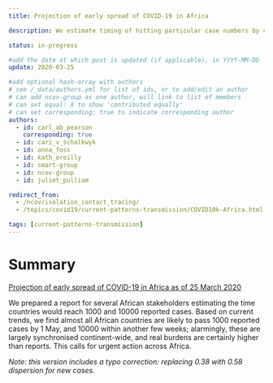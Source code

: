 ```yaml
---
title: Projection of early spread of COVID-19 in Africa

description: We estimate timing of hitting particular case numbers by country in Africa.

status: in-progress

#add the date at which post is updated (if applicable), in YYYY-MM-DD
update: 2020-03-25

#add optional hash-array with authors
# see /_data/authors.yml for list of ids, or to add/edit an author
# can add ncov-group as one author, will link to list of members
# can set equal: X to show 'contributed equally'
# can set corresponding: true to indicate corresponding author
authors:
  - id: carl_ab_pearson
    corresponding: true
  - id: cari_v_schalkwyk
  - id: anna_foss
  - id: kath_oreilly
  - id: smart-group
  - id: ncov-group
  - id: juliet_pulliam

redirect_from:
  - /ncov/isolation_contact_tracing/
  - /topics/covid19/current-patterns-transmission/COVID10k-Africa.html

tags: [current-patterns-transmission]
---
```


# Summary

[Projection of early spread of COVID-19 in Africa as of 25 March 2020](reports/COVID10k_Africa.pdf)

We prepared a report for several African stakeholders estimating the time countries would reach 1000 and 10000 reported cases.
Based on current trends, we find almost all African countries are likely to pass 1000 reported cases by 1 May, and 10000 within
another few weeks; alarmingly, these are largely synchronised continent-wide, and real burdens are certainly higher than
reports. This calls for urgent action across Africa.

*Note: this version includes a typo correction: replacing 0.38 with 0.58 dispersion for new cases.*
